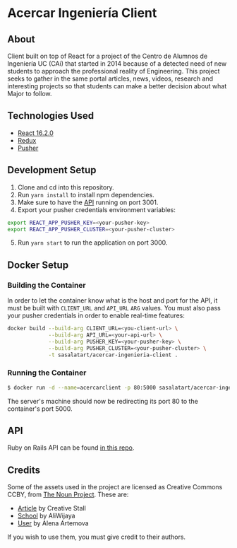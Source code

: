 # Acercar Ingeniería Client

## About

Client built on top of React for a project of the Centro de Alumnos de Ingeniería UC (CAi) that started in 2014 because of a detected need of new students to approach the professional reality of Engineering. This project seeks to gather in the same portal articles, news, videos, research and interesting projects so that students can make a better decision about what Major to follow.

## Technologies Used

- [React 16.2.0](https://reactjs.org/)
- [Redux](https://redux.js.org/)
- [Pusher](https://pusher.com/)

## Development Setup

1. Clone and cd into this repository.
2. Run `yarn install` to install npm dependencies.
3. Make sure to have the [API](https://github.com/sasalatart/acercar-ingenieria-api) running on port 3001.
4. Export your pusher credentials environment variables:

  ```sh
  export REACT_APP_PUSHER_KEY=<your-pusher-key>
  export REACT_APP_PUSHER_CLUSTER=<your-pusher-cluster>
  ```

5. Run `yarn start` to run the application on port 3000.

## Docker Setup

### Building the Container

In order to let the container know what is the host and port for the API, it must be built with `CLIENT_URL` and `API_URL` `ARG` values. You must also pass your pusher credentials in order to enable real-time features:

```sh
docker build --build-arg CLIENT_URL=<you-client-url> \
             --build-arg API_URL=<your-api-url> \
             --build-arg PUSHER_KEY=<your-pusher-key> \
             --build-arg PUSHER_CLUSTER=<your-pusher-cluster> \
             -t sasalatart/acercar-ingenieria-client .
```

### Running the Container

```sh
$ docker run -d --name=acercarclient -p 80:5000 sasalatart/acercar-ingenieria-client
```

The server's machine should now be redirecting its port 80 to the container's port 5000.

## API

Ruby on Rails API can be found [in this repo](https://github.com/sasalatart/acercar-ingenieria-api).

## Credits

Some of the assets used in the project are licensed as Creative Commons CCBY, from [The Noun Project](https://thenounproject.com/). These are:

- [Article](https://thenounproject.com/term/article/1091930/) by Creative Stall
- [School](https://thenounproject.com/term/school/1276289/) by AliWijaya
- [User](https://thenounproject.com/term/user/1688840/) by Alena Artemova

If you wish to use them, you must give credit to their authors.
